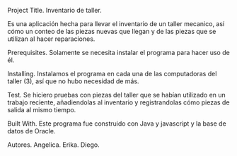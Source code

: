 Project Title.
Inventario de taller.

Es una aplicación hecha para llevar el inventario de un taller mecanico, así cómo un conteo de las piezas nuevas que llegan
y de las piezas que se utilizan al hacer reparaciones.

Prerequisites.
Solamente se necesita instalar el programa para hacer uso de él.

Installing.
Instalamos el programa en cada una de las computadoras del taller (3), así que no hubo necesidad de más.

Test.
Se hiciero pruebas con piezas del taller que se habían utilizado en un trabajo reciente, añadiendolas al inventario y registrandolas cómo piezas de salida al mismo tiempo.

Built With.
Este programa fue construido con Java y javascript y la base de datos de Oracle.

Autores.
Angelica.
Erika.
Diego.
